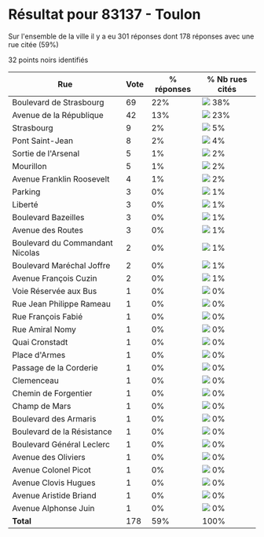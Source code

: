 # Résultat pour 83137 - Toulon

Sur l'ensemble de la ville il y a eu 301 réponses dont 178 réponses avec une rue citée (59%)

32 points noirs identifiés

| Rue | Vote | % réponses | % Nb rues cités|
|-----|------|------------|----------------|
| Boulevard de Strasbourg | 69 | 22% | <img src="../../img/bar_38.gif" />&nbsp;38%|
| Avenue de la République | 42 | 13% | <img src="../../img/bar_23.gif" />&nbsp;23%|
| Strasbourg | 9 | 2% | <img src="../../img/bar_5.gif" />&nbsp;5%|
| Pont Saint-Jean | 8 | 2% | <img src="../../img/bar_4.gif" />&nbsp;4%|
| Sortie de l'Arsenal | 5 | 1% | <img src="../../img/bar_2.gif" />&nbsp;2%|
| Mourillon | 5 | 1% | <img src="../../img/bar_2.gif" />&nbsp;2%|
| Avenue Franklin Roosevelt | 4 | 1% | <img src="../../img/bar_2.gif" />&nbsp;2%|
| Parking | 3 | 0% | <img src="../../img/bar_1.gif" />&nbsp;1%|
| Liberté | 3 | 0% | <img src="../../img/bar_1.gif" />&nbsp;1%|
| Boulevard Bazeilles | 3 | 0% | <img src="../../img/bar_1.gif" />&nbsp;1%|
| Avenue des Routes | 3 | 0% | <img src="../../img/bar_1.gif" />&nbsp;1%|
| Boulevard du Commandant Nicolas | 2 | 0% | <img src="../../img/bar_1.gif" />&nbsp;1%|
| Boulevard Maréchal Joffre | 2 | 0% | <img src="../../img/bar_1.gif" />&nbsp;1%|
| Avenue François Cuzin | 2 | 0% | <img src="../../img/bar_1.gif" />&nbsp;1%|
| Voie Réservée aux Bus | 1 | 0% | <img src="../../img/bar_0.gif" />&nbsp;0%|
| Rue Jean Philippe Rameau | 1 | 0% | <img src="../../img/bar_0.gif" />&nbsp;0%|
| Rue François Fabié | 1 | 0% | <img src="../../img/bar_0.gif" />&nbsp;0%|
| Rue Amiral Nomy | 1 | 0% | <img src="../../img/bar_0.gif" />&nbsp;0%|
| Quai Cronstadt | 1 | 0% | <img src="../../img/bar_0.gif" />&nbsp;0%|
| Place d'Armes | 1 | 0% | <img src="../../img/bar_0.gif" />&nbsp;0%|
| Passage de la Corderie | 1 | 0% | <img src="../../img/bar_0.gif" />&nbsp;0%|
| Clemenceau | 1 | 0% | <img src="../../img/bar_0.gif" />&nbsp;0%|
| Chemin de Forgentier | 1 | 0% | <img src="../../img/bar_0.gif" />&nbsp;0%|
| Champ de Mars | 1 | 0% | <img src="../../img/bar_0.gif" />&nbsp;0%|
| Boulevard des Armaris | 1 | 0% | <img src="../../img/bar_0.gif" />&nbsp;0%|
| Boulevard de la Résistance | 1 | 0% | <img src="../../img/bar_0.gif" />&nbsp;0%|
| Boulevard Général Leclerc | 1 | 0% | <img src="../../img/bar_0.gif" />&nbsp;0%|
| Avenue des Oliviers | 1 | 0% | <img src="../../img/bar_0.gif" />&nbsp;0%|
| Avenue Colonel Picot | 1 | 0% | <img src="../../img/bar_0.gif" />&nbsp;0%|
| Avenue Clovis Hugues | 1 | 0% | <img src="../../img/bar_0.gif" />&nbsp;0%|
| Avenue Aristide Briand | 1 | 0% | <img src="../../img/bar_0.gif" />&nbsp;0%|
| Avenue Alphonse Juin | 1 | 0% | <img src="../../img/bar_0.gif" />&nbsp;0%|
| **Total** | 178 | 59% | 100%|
